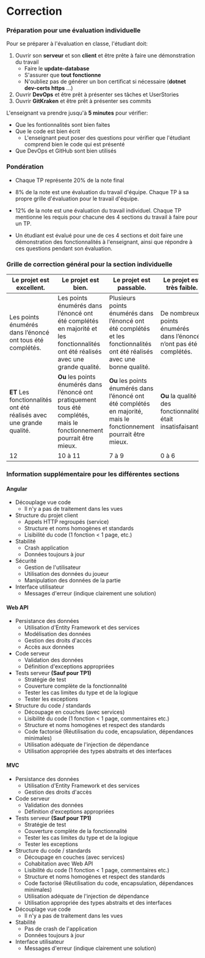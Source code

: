 # Correction

### Préparation pour une évaluation individuelle
Pour se préparer à l'évaluation en classe, l'étudiant doit:

1. Ouvrir son **serveur** et son **client** et être prête à faire une démonstration du travail
    - Faire le **update-database**
    - S'assurer que **tout fonctionne**
    - N'oubliez pas de générer un bon certificat si nécessaire (**dotnet dev-certs https** ...)
2. Ouvrir **DevOps** et être prêt à présenter ses tâches et UserStories
3. Ouvrir **GitKraken** et être prêt à présenter ses commits 

L'enseignant va prendre jusqu'à **5 minutes** pour vérifier:
- Que les fontionnalités sont bien faites
- Que le code est bien écrit
    - L'enseignant peut poser des questions pour vérifier que l'étudiant comprend bien le code qui est présenté
- Que DevOps et GitHub sont bien utilisés

### Pondération
- Chaque TP représente 20% de la note final

- 8% de la note est une évaluation du travail d'équipe. Chaque TP à sa propre grille d'évaluation pour le travail d'équipe.

- 12% de la note est une évaluation du travail individuel. Chaque TP mentionne les requis pour chacune des 4 sections du travail à faire pour un TP.

- Un étudiant est évalué pour une de ces 4 sections et doit faire une démonstration des fonctionnalités à l'enseignant, ainsi que répondre à ces questions pendant son évaluation.

### Grille de correction général pour la section individuelle

| Le projet est excellent. | Le projet est bien. | Le projet est passable. | Le projet est très faible. |
|---|---|---|---|
| Les points énumérés dans l’énoncé ont tous été complétés. | Les points énumérés dans l’énoncé ont été complétés en majorité et les fonctionnalités ont été réalisés avec une grande qualité.| Plusieurs points énumérés dans l’énoncé ont été complétés et les fonctionnalités ont été réalisés avec une bonne qualité.| De nombreux points énumérés dans l’énoncé n’ont pas été complétés. |
| **ET** Les fonctionnalités ont été réalisés avec une grande qualité. | **Ou** les points énumérés dans l’énoncé ont pratiquement tous été complétés, mais le fonctionnement pourrait être mieux. | **Ou** les points énumérés dans l’énoncé ont été complétés en majorité, mais le fonctionnement pourrait être mieux. | **Ou** la qualité des fonctionnalités était insatisfaisante. |
| 12 | 10 à 11 | 7 à 9 | 0 à 6 |

### Information supplémentaire pour les différentes sections

#### Angular
- Découplage vue code
    - Il n'y a pas de traitement dans les vues
- Structure du projet client
    - Appels HTTP regroupés (service)
    - Structure et noms homogènes et standards
    - Lisibilité du code (1 fonction < 1 page, etc.)
- Stabilité
    - Crash application
    - Données toujours à jour
- Sécurité
    - Gestion de l'utilisateur
    - Utilisation des données du joueur
    - Manipulation des données de la partie
- Interface utilisateur
    - Messages d'erreur (indique clairement une solution)

#### Web API
- Persistance des données
    - Utilisation d'Entity Framework et des services
    - Modélisation des données
    - Gestion des droits d'accès
    - Accès aux données
- Code serveur
    - Validation des données
    - Définition d'exceptions appropriées
- Tests serveur **(Sauf pour TP1)**
    - Stratégie de test
    - Couverture complète de la fonctionnalité
    - Tester les cas limites du type et de la logique
    - Tester les exceptions
- Structure du code / standards
    - Découpage en couches (avec services)
    - Lisibilité du code (1 fonction < 1 page, commentaires etc.)
    - Structure et noms homogènes et respect des standards
    - Code factorisé (Réutilisation du code, encapsulation, dépendances minimales)
    - Utilisation adéquate de l'injection de dépendance
    - Utilisation appropriée des types abstraits et des interfaces

#### MVC
- Persistance des données
    - Utilisation d'Entity Framework et des services
    - Gestion des droits d'accès
- Code serveur
    - Validation des données
    - Définition d'exceptions appropriées
- Tests serveur **(Sauf pour TP1)**
    - Stratégie de test
    - Couverture complète de la fonctionnalité
    - Tester les cas limites du type et de la logique
    - Tester les exceptions
- Structure du code / standards
    - Découpage en couches (avec services)
    - Cohabitation avec Web API
    - Lisibilité du code (1 fonction < 1 page, commentaires etc.)
    - Structure et noms homogènes et respect des standards
    - Code factorisé (Réutilisation du code, encapsulation, dépendances minimales)
    - Utilisation adéquate de l'injection de dépendance
    - Utilisation appropriée des types abstraits et des interfaces
- Découplage vue code
    - Il n'y a pas de traitement dans les vues
- Stabilité
    - Pas de crash de l'application
    - Données toujours à jour
- Interface utilisateur
    - Messages d'erreur (indique clairement une solution)





